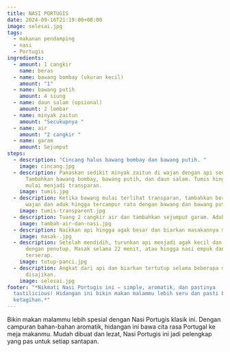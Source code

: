 ```yaml
---
title: NASI PORTUGIS
date: 2024-09-16T21:19:00+08:00
image: selesai.jpg
tags:
  - makanan pendamping
  - nasi
  - Portugis
ingredients:
  - amount: 1 cangkir
    name: beras
  - name: bawang bombay (ukuran kecil)
    amount: "1"
  - name: bawang putih
    amount: 4 siung
  - name: daun salam (opsional)
    amount: 2 lembar
  - name: minyak zaitun
    amount: "Secukupnya "
  - name: air
    amount: "2 cangkir "
  - name: garam
    amount: Sejumput
steps:
  - description: "Cincang halus bawang bombay dan bawang putih. "
    image: cincang.jpg
  - description: Panaskan sedikit minyak zaitun di wajan dengan api sedang.
      Tambahkan bawang bombay, bawang putih, dan daun salam. Tumis hingga bawang
      mulai menjadi transparan.
    image: tumis.jpg
  - description: Ketika bawang mulai terlihat transparan, tambahkan beras ke dalam
      wajan dan aduk hingga tercampur rata dengan bawang dan bawang putih.
    image: tumis-transparent.jpg
  - description: Tuang 2 cangkir air dan tambahkan sejumput garam. Aduk hingga rata.
    image: tambah-air-dan-nasi.jpg
  - description: Naikkan api hingga agak besar dan biarkan masakannya mendidih.
    image: masak-.jpg
  - description: Setelah mendidih, turunkan api menjadi agak kecil dan tutup wajan
      dengan penutup. Masak selama 22 menit, atau hingga nasi empuk dan air
      terserap.
    image: tutup-panci.jpg
  - description: Angkat dari api dan biarkan tertutup selama beberapa menit sebelum
      disajikan.
    image: selesai.jpg
footer: "*Nikmati Nasi Portugis ini — simple, aromatik, dan pastinya
  tastilicious! Hidangan ini bikin makan malammu lebih seru dan pasti bikin kamu
  ketagihan.*"
---
```

Bikin makan malammu lebih spesial dengan Nasi Portugis klasik ini. Dengan campuran bahan-bahan aromatik, hidangan ini bawa cita rasa Portugal ke meja makanmu. Mudah dibuat dan lezat, Nasi Portugis ini jadi pelengkap yang pas untuk setiap santapan.
